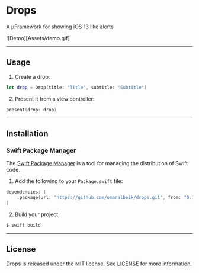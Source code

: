 # Drops

A µFramework for showing iOS 13 like alerts

![Demo][Assets/demo.gif]

---

## Usage

1. Create a drop:

```swift
let drop = Drop(title: "Title", subtitle: "Subtitle")
```

2. Present it from a view controller:

```swift
present(drop: drop)
```

---

## Installation

### Swift Package Manager

The [Swift Package Manager](https://swift.org/package-manager/) is a tool for managing the distribution of Swift code.

1. Add the following to your `Package.swift` file:

```swift
dependencies: [
    .package(url: "https://github.com/omaralbeik/drops.git", from: "0.1.0")
]
```

2. Build your project:

```sh
$ swift build
```

---

## License

Drops is released under the MIT license. See [LICENSE](LICENSE) for more information.
